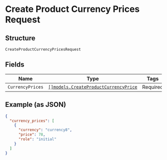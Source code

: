 
# Create Product Currency Prices Request

## Structure

`CreateProductCurrencyPricesRequest`

## Fields

| Name | Type | Tags | Description |
|  --- | --- | --- | --- |
| `CurrencyPrices` | [`[]models.CreateProductCurrencyPrice`](create-product-currency-price.md) | Required | - |

## Example (as JSON)

```json
{
  "currency_prices": [
    {
      "currency": "currency8",
      "price": 78,
      "role": "initial"
    }
  ]
}
```

